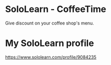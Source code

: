 # SoloLearn - CoffeeTime
Give discount on your coffee shop's menu.

# My SoloLearn profile
https://www.sololearn.com/profile/9084235
